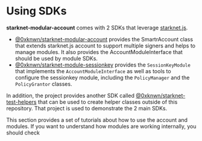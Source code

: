 # Using SDKs

**starknet-modular-account** comes with 2 SDKs that leverage
[starknet.js](https://github.com/starknet-io/starknet.js).

- [@0xknwn/starknet-modular-account](https://www.npmjs.com/package/@0xknwn/starknet-modular-account)
  provides the SmartrAccount class that extends starknet.js account to support
  multiple signers and helps to manage modules. It also provides the
  AccountModuleInterface that should be used by module SDKs.
- [@0xknwn/starknet-module-sessionkey](https://www.npmjs.com/package/@0xknwn/starknet-module-sessionkey)
  provides the `SessionKeyModule` that implements the `AccountModuleInterface`
  as well as tools to configure the sessionkey module, including the
  `PolicyManager` and the `PolicyGrantor` classes.

In addition, the project provides another SDK called
[@0xknwn/starknet-test-helpers](https://www.npmjs.com/package/@0xknwn/starknet-test-helpers) that can be used to create helper classes outside of
this repository. That project is used to demonstrate the 2 main SDKs.

This section provides a set of tutorials about how to use the account and
modules. If you want to understand how modules are working internally, you
should check 

